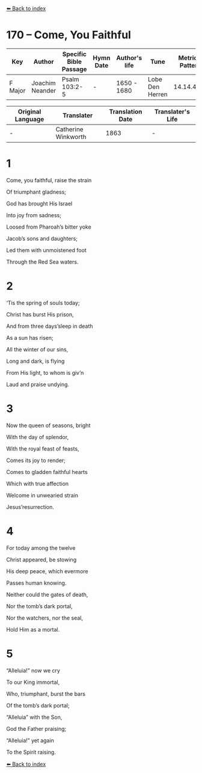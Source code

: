 [⬅️ Back to index](../README.md)

# 170 – Come, You Faithful

Key | Author   | Specific Bible Passage     |Hymn Date |Author's life |Tune |Metrical Pattern   |Composer/Source                                                                                        
-- | --------- | ---------------------------|----------|--------------|-----|-------------------|-------------   
F Major  | Joachim Neander      | Psalm 103:2-5 | -  | 1650 - 1680 | Lobe Den Herren | 14.14.4.7.8 | Chorale Book for England, 1863 

Original Language | Translater | Translation Date   | Translater's Life     
----------------- | --------- | --------------------|-------------   
\-  | Catherine Winkworth      | 1863 | -  | 1827 - 1878 



# 1

Come, you faithful, raise the strain

Of triumphant gladness;

God has brought His Israel

Into joy from sadness;

Loosed from Pharoah’s bitter yoke

Jacob’s sons and daughters;

Led them with unmoistened foot

Through the Red Sea waters.



# 2

‘Tis the spring of souls today;

Christ has burst His prison,

And from three days’sleep in death

As a sun has risen;

All the winter of our sins,

Long and dark, is flying

From His light, to whom is giv’n

Laud and praise undying.



# 3

Now the queen of seasons, bright

With the day of splendor,

With the royal feast of feasts,

Comes its joy to render;

Comes to gladden faithful hearts

Which with true affection

Welcome in unwearied strain

Jesus’resurrection.



# 4

For today among the twelve

Christ appeared, be stowing

His deep peace, which evermore

Passes human knowing.

Neither could the gates of death,

Nor the tomb’s dark portal,

Nor the watchers, nor the seal,

Hold Him as a mortal.



# 5

“Alleluia!” now we cry

To our King immortal,

Who, triumphant, burst the bars

Of the tomb’s dark portal;

“Alleluia” with the Son,

God the Father praising;

“Alleluia!” yet again

To the Spirit raising.

[⬅️ Back to index](../README.md)
